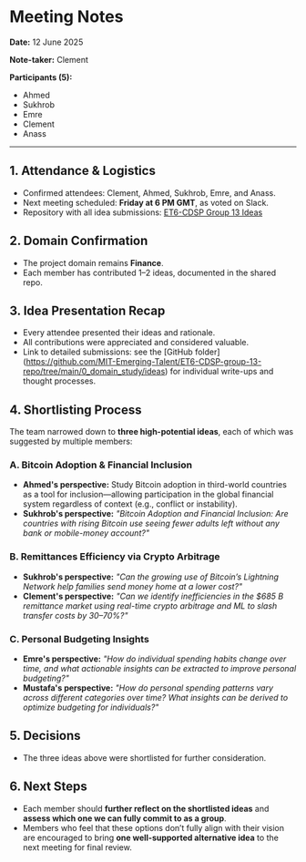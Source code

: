 # Meeting Notes

**Date:** 12 June 2025

**Note-taker:** Clement

**Participants (5):**

* Ahmed
* Sukhrob
* Emre
* Clement
* Anass

---

## 1. Attendance & Logistics

* Confirmed attendees: Clement, Ahmed, Sukhrob, Emre, and Anass.
* Next meeting scheduled: **Friday at 6 PM GMT**, as voted on Slack.
* Repository with all idea submissions: [ET6-CDSP Group 13 Ideas](https://github.com/MIT-Emerging-Talent/ET6-CDSP-group-13-repo/tree/main/0_domain_study/ideas)

## 2. Domain Confirmation

* The project domain remains **Finance**.
* Each member has contributed 1–2 ideas, documented in the shared repo.

## 3. Idea Presentation Recap

* Every attendee presented their ideas and rationale.
* All contributions were appreciated and considered valuable.
* Link to detailed submissions: see the
  [GitHub folder]
  (<https://github.com/MIT-Emerging-Talent/ET6-CDSP-group-13-repo/tree/main/0_domain_study/ideas>)
  for individual write-ups and thought processes.

## 4. Shortlisting Process

The team narrowed down to **three high-potential ideas**, each of which was
suggested by multiple members:

### A. Bitcoin Adoption & Financial Inclusion

* **Ahmed's perspective:** Study Bitcoin adoption in third-world countries as a
tool for inclusion—allowing participation in the global financial system
regardless of context (e.g., conflict or instability).
* **Sukhrob's perspective:** *"Bitcoin Adoption and Financial Inclusion: Are
countries with rising Bitcoin use seeing fewer adults left without any bank or
mobile-money account?"*

### B. Remittances Efficiency via Crypto Arbitrage

* **Sukhrob's perspective:** *"Can the growing use of Bitcoin’s Lightning
Network help families send money home at a lower cost?"*
* **Clement's perspective:** *"Can we identify inefficiencies in the \$685 B
remittance market using real-time crypto arbitrage and ML to slash transfer
costs by 30–70%?"*

### C. Personal Budgeting Insights

* **Emre's perspective:** *"How do individual spending habits change over time,
and what actionable insights can be extracted to improve personal budgeting?"*
* **Mustafa's perspective:** *"How do personal spending patterns vary across
different categories over time? What insights can be derived to optimize
budgeting for individuals?"*

## 5. Decisions

* The three ideas above were shortlisted for further consideration.

## 6. Next Steps

* Each member should **further reflect on the shortlisted ideas** and **assess
which one we can fully commit to as a group**.
* Members who feel that these options don’t fully align with their vision are
encouraged to bring **one well-supported alternative idea** to the next meeting
for final review.
